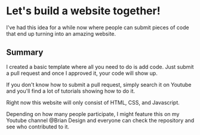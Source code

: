 # Let's build a website together! 

I've had this idea for a while now where people can submit pieces of code that end up turning into an amazing website. 
## Summary

I created a basic template where all you need to do is add code. Just submit a pull request and once I approved it, your code will show up. 

If you don't know how to submit a pull request, simply search it on Youtube and you'll find a lot of tutorials showing how to do it.

Right now this website will only consist of HTML, CSS, and Javascript. 

Depending on how many people participate, I might feature this on my Youtube channel @Brian Design and everyone can check the repository and see who contributed to it.




